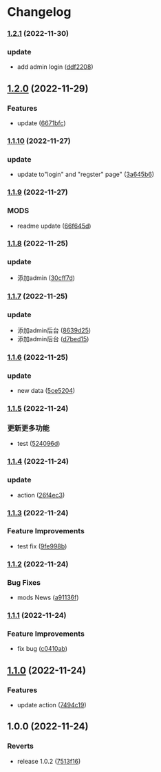# Changelog

### [1.2.1](https://www.github.com/Galaxy-Wish-Star/E-commerce/compare/v1.2.0...v1.2.1) (2022-11-30)


### update

* add admin login ([ddf2208](https://www.github.com/Galaxy-Wish-Star/E-commerce/commit/ddf2208867c4695383d438fdcea5b4b10d45753a))

## [1.2.0](https://www.github.com/Galaxy-Wish-Star/E-commerce/compare/v1.1.10...v1.2.0) (2022-11-29)


### Features

* update ([6671bfc](https://www.github.com/Galaxy-Wish-Star/E-commerce/commit/6671bfc1fc6515a519211a2fac9cdf61c318d408))

### [1.1.10](https://www.github.com/Galaxy-Wish-Star/E-commerce/compare/v1.1.9...v1.1.10) (2022-11-27)


### update

* update to"login" and "regster" page" ([3a645b6](https://www.github.com/Galaxy-Wish-Star/E-commerce/commit/3a645b6f92515d60a75196a1a075c4ed94d7200e))

### [1.1.9](https://www.github.com/Galaxy-Wish-Star/E-commerce/compare/v1.1.8...v1.1.9) (2022-11-27)


### MODS

* readme update ([66f645d](https://www.github.com/Galaxy-Wish-Star/E-commerce/commit/66f645d99e14877d325521e45f7962f6511fb51b))

### [1.1.8](https://www.github.com/Galaxy-Wish-Star/E-commerce/compare/v1.1.7...v1.1.8) (2022-11-25)


### update

* 添加admin ([30cff7d](https://www.github.com/Galaxy-Wish-Star/E-commerce/commit/30cff7d209e924c89b65c2b3d4abf7cec27c24bd))

### [1.1.7](https://www.github.com/Galaxy-Wish-Star/E-commerce/compare/v1.1.6...v1.1.7) (2022-11-25)


### update

* 添加admin后台 ([8639d25](https://www.github.com/Galaxy-Wish-Star/E-commerce/commit/8639d25db441145e451cdea85280cdb0aa0d3f8f))
* 添加admin后台 ([d7bed15](https://www.github.com/Galaxy-Wish-Star/E-commerce/commit/d7bed15164da987e0b8f501727f4dbcca21a3f31))

### [1.1.6](https://www.github.com/Galaxy-Wish-Star/E-commerce/compare/v1.1.5...v1.1.6) (2022-11-25)


### update

* new data ([5ce5204](https://www.github.com/Galaxy-Wish-Star/E-commerce/commit/5ce52044dd2c2bdc8fab6849927a91dab95d4015))

### [1.1.5](https://www.github.com/Galaxy-Wish-Star/E-commerce/compare/v1.1.4...v1.1.5) (2022-11-24)


### 更新更多功能

* test ([524096d](https://www.github.com/Galaxy-Wish-Star/E-commerce/commit/524096d0a70f95d1a0ce7d9b1f39f53fecc91869))

### [1.1.4](https://www.github.com/Galaxy-Wish-Star/E-commerce/compare/v1.1.3...v1.1.4) (2022-11-24)


### update

* action ([26f4ec3](https://www.github.com/Galaxy-Wish-Star/E-commerce/commit/26f4ec36f42761f5d7cb8bbdf7ec07c47f432a2f))

### [1.1.3](https://www.github.com/Galaxy-Wish-Star/E-commerce/compare/v1.1.2...v1.1.3) (2022-11-24)


### Feature Improvements

* test fix ([9fe998b](https://www.github.com/Galaxy-Wish-Star/E-commerce/commit/9fe998b4de9c32bed5d17d54def55e9dc52f7826))

### [1.1.2](https://www.github.com/Galaxy-Wish-Star/E-commerce/compare/v1.1.1...v1.1.2) (2022-11-24)


### Bug Fixes

* mods News ([a91136f](https://www.github.com/Galaxy-Wish-Star/E-commerce/commit/a91136f61329a5f33fa1a7d3543b454c9e9b6fbb))

### [1.1.1](https://www.github.com/Galaxy-Wish-Star/E-commerce/compare/v1.1.0...v1.1.1) (2022-11-24)


### Feature Improvements

* fix bug ([c0410ab](https://www.github.com/Galaxy-Wish-Star/E-commerce/commit/c0410ab0618b9ed6722623904802985844c80ba5))

## [1.1.0](https://www.github.com/Galaxy-Wish-Star/E-commerce/compare/v1.0.0...v1.1.0) (2022-11-24)


### Features

* update action ([7494c19](https://www.github.com/Galaxy-Wish-Star/E-commerce/commit/7494c19e940755bdaf2713f9968fe7b2d1fb0da0))

## 1.0.0 (2022-11-24)


### Reverts

* release 1.0.2 ([7513f16](https://www.github.com/Galaxy-Wish-Star/E-commerce/commit/7513f168e440158d5d1b35ec9aef0e493737699a))
